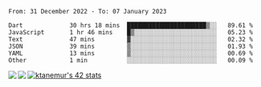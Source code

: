<!--START_SECTION:waka-->

```text
From: 31 December 2022 - To: 07 January 2023

Dart             30 hrs 18 mins  ██████████████████████▒░░   89.61 %
JavaScript       1 hr 46 mins    █▒░░░░░░░░░░░░░░░░░░░░░░░   05.23 %
Text             47 mins         ▓░░░░░░░░░░░░░░░░░░░░░░░░   02.32 %
JSON             39 mins         ▒░░░░░░░░░░░░░░░░░░░░░░░░   01.93 %
YAML             13 mins         ▒░░░░░░░░░░░░░░░░░░░░░░░░   00.69 %
Other            1 min           ░░░░░░░░░░░░░░░░░░░░░░░░░   00.09 %
```

<!--END_SECTION:waka-->
<a href="https://github.com/anuraghazra/github-readme-stats">
  <img align="left" src="https://github-readme-stats.vercel.app/api?username=Tanesan&count_private=true&show_icons=true" />
<img align="left" src="https://github-readme-stats.vercel.app/api/top-langs/?username=Tanesan" />
</a>

[![ktanemur's 42 stats](https://badge42.vercel.app/api/v2/cl1wslf6s002109l771rng2w8/stats?cursusId=21&coalitionId=62)](https://github.com/JaeSeoKim/badge42)
